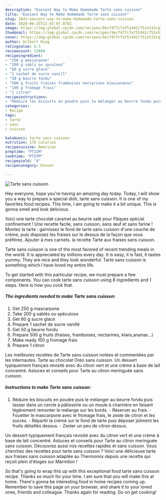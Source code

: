 ```yaml
---
description: "Easiest Way to Make Homemade Tarte sans cuisson"
title: "Easiest Way to Make Homemade Tarte sans cuisson"
slug: 1641-easiest-way-to-make-homemade-tarte-sans-cuisson
date: 2020-06-25T22:43:07.078Z
image: https://img-global.cpcdn.com/recipes/9ecf477cfa751442/751x532cq70/tarte-sans-cuisson-photo-principale-de-la-recette.jpg
thumbnail: https://img-global.cpcdn.com/recipes/9ecf477cfa751442/751x532cq70/tarte-sans-cuisson-photo-principale-de-la-recette.jpg
cover: https://img-global.cpcdn.com/recipes/9ecf477cfa751442/751x532cq70/tarte-sans-cuisson-photo-principale-de-la-recette.jpg
author: Gilbert King
ratingvalue: 4.5
reviewcount: 13660
recipeingredient:
- "250 g mascarpone"
- "200 g sabls ou spculoos"
- "60 g sucre glace"
- "1 sachet de sucre vanill"
- "50 g beurre fondu"
- "500 g fruits fraises framboises nectarines kiwisananas"
- "100 g fromage frais"
- "1 citron"
recipeinstructions:
- "Réduire les biscuits en poudre puis le mélanger au beurre fondu puis tasser dans un cercle à pâtisserie ou un moule à charnière en faisant légèrement remonter le mélange sur les bords. Réserver au frais. Fouetter le mascarpone avec le fromage frais, le zeste de citron et les sucres. Répartir la crème sur le fond de tarte puis déposer joliment les fruits détaillés dessus. Zester un peu de citron dessus."
categories:
- Recipe
tags:
- tarte
- sans
- cuisson

katakunci: tarte sans cuisson 
nutrition: 170 calories
recipecuisine: American
preptime: "PT22M"
cooktime: "PT37M"
recipeyield: "4"
recipecategory: Dinner

---
```



![Tarte sans cuisson](https://img-global.cpcdn.com/recipes/9ecf477cfa751442/751x532cq70/tarte-sans-cuisson-photo-principale-de-la-recette.jpg)

Hey everyone, hope you're having an amazing day today. Today, I will show you a way to prepare a special dish, tarte sans cuisson. It is one of my favorites food recipes. This time, I am going to make it a bit unique. This is gonna smell and look delicious.

Voici une tarte chocolat caramel au beurre salé pour Pâques spécial confinement ! Une recette facile, sans cuisson, sans œuf et sans farine ! Montez la tarte : garnissez le fond de tarte sans cuisson d&#39;une couche de crème, puis disposez les fraises sur le dessus de la façon que vous préférez. Ajouter à mes carnets. la recette Tarte aux fraises sans cuisson.

Tarte sans cuisson is one of the most favored of recent trending meals in the world. It is appreciated by millions every day. It is easy, it is fast, it tastes yummy. They are nice and they look wonderful. Tarte sans cuisson is something which I have loved my entire life.


To get started with this particular recipe, we must prepare a few components. You can cook tarte sans cuisson using 8 ingredients and 1 steps. Here is how you cook that.

<!--inarticleads1-->

##### The ingredients needed to make Tarte sans cuisson:

1. Get 250 g mascarpone
1. Take 200 g sablés ou spéculoos
1. Get 60 g sucre glace
1. Prepare 1 sachet de sucre vanillé
1. Get 50 g beurre fondu
1. Prepare 500 g fruits (fraises, framboises, nectarines, kiwis,ananas…)
1. Make ready 100 g fromage frais
1. Prepare 1 citron


Les meilleures recettes de Tarte sans cuisson notées et commentées par les internautes. Tarte au chocolat Oréo sans cuisson. Un dessert typiquement français revisité avec du citron vert et une crème à base de lait concentré. Astuces et conseils pour Tarte au citron meringuée sans cuisson. 

<!--inarticleads2-->

##### Instructions to make Tarte sans cuisson:

1. Réduire les biscuits en poudre puis le mélanger au beurre fondu puis tasser dans un cercle à pâtisserie ou un moule à charnière en faisant légèrement remonter le mélange sur les bords. - Réserver au frais. - Fouetter le mascarpone avec le fromage frais, le zeste de citron et les sucres. - Répartir la crème sur le fond de tarte puis déposer joliment les fruits détaillés dessus. - Zester un peu de citron dessus.


Un dessert typiquement français revisité avec du citron vert et une crème à base de lait concentré. Astuces et conseils pour Tarte au citron meringuée sans cuisson. Découvrez aussi nos recettes rapides et sans cuisson. Vous cherchez des recettes pour tarte sans cuisson ? Voici une délicieuse tarte aux fraises sans cuisson adaptée au Thermomix depuis une recette qui reçoit plein d&#39;éloges sur Marmiton ! 

So that's going to wrap this up with this exceptional food tarte sans cuisson recipe. Thanks so much for your time. I am sure that you will make this at home. There's gonna be interesting food in home recipes coming up. Remember to save this page on your browser, and share it to your loved ones, friends and colleague. Thanks again for reading. Go on get cooking!
